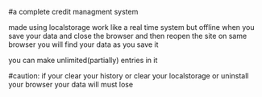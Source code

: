 #a complete credit managment system


made using localstorage work like a real time system but offline
when you save your data and close the browser and then reopen the site on same browser
you will find your data as you save it

you can make unlimited(partially) entries in it


#caution: 
if your clear your history or clear your localstorage or uninstall your browser your data will must lose
